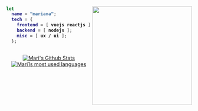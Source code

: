 <div>
<img align="right" width="270" src="https://i.kym-cdn.com/photos/images/original/001/164/611/8d0.gif" />
<h4>
  
```nix
let
  name = "mariana";
  tech = {
    frontend = [ vuejs reactjs ];
    backend = [ nodejs ];
    misc = [ ux / ui ];
  };
```
</h4>
</div>

##

<div align="center">
  
[![Mari's Github Stats](https://github-readme-stats.vercel.app/api?username=distromari&hide_title=true&hide_border=true&theme=tokyonight&show_icons=true)](https://github.com/anuraghazra/github-readme-stats)
[![Mari1s most used languages](https://github-readme-stats.vercel.app/api/top-langs/?username=distromari&count_private=true&layout=compact&theme=tokyonight&hide_border=true)](https://github.com/distromari?tab=repositories)
</div>

